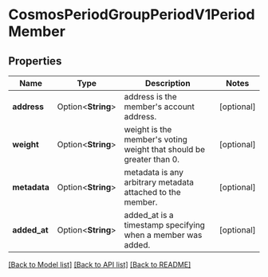 # CosmosPeriodGroupPeriodV1PeriodMember

## Properties

Name | Type | Description | Notes
------------ | ------------- | ------------- | -------------
**address** | Option<**String**> | address is the member's account address. | [optional]
**weight** | Option<**String**> | weight is the member's voting weight that should be greater than 0. | [optional]
**metadata** | Option<**String**> | metadata is any arbitrary metadata attached to the member. | [optional]
**added_at** | Option<**String**> | added_at is a timestamp specifying when a member was added. | [optional]

[[Back to Model list]](../README.md#documentation-for-models) [[Back to API list]](../README.md#documentation-for-api-endpoints) [[Back to README]](../README.md)


